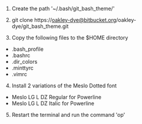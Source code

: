 1. Create the path '~/.bash/git_bash_theme/'

2. git clone https://oakley-dye@bitbucket.org/oakley-dye/git_bash_theme.git

3. Copy the following files to the $HOME directory  
  * .bash_profile  
  * .bashrc  
  * .dir_colors  
  * .minttyrc  
  * .vimrc  

4. Install 2 variations of the Meslo Dotted font  
  * Meslo LG L DZ Regular for Powerline   
  * Meslo LG L DZ Italic for Powerline  

5. Restart the terminal and run the command 'op'
